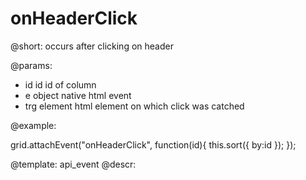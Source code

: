 onHeaderClick
=============


@short: occurs after clicking on header
	

@params:
- id		id		id of column
- e			object	native html event
- trg		element		html element on which click was catched


@example:

grid.attachEvent("onHeaderClick", function(id){
    this.sort({ by:id });
});

@template:	api_event
@descr:


